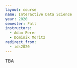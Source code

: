 ```yaml
---
layout: course
name: Interactive Data Science
year: 2020
semester: Fall
instructors:
  - Adam Perer
  - Dominik Moritz
redirect_from:
  - ids2020
---
```


TBA
